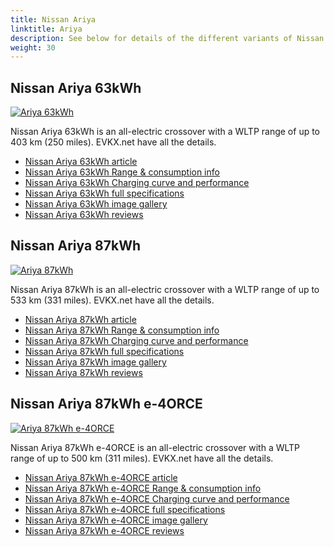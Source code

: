 ```yaml
---
title: Nissan Ariya
linktitle: Ariya
description: See below for details of the different variants of Nissan Ariya
weight: 30
---
```

## Nissan Ariya 63kWh

[![Ariya 63kWh](https://media.evkx.net/multimedia/models/nissan/ariya/ariya_63kwh/main_1_st.jpg)](/models/nissan/ariya/ariya_63kwh/)

Nissan Ariya 63kWh is an all-electric crossover with a WLTP range of up to 403 km (250 miles). EVKX.net have all the details. 

- [Nissan Ariya 63kWh article](/models/nissan/ariya/ariya_63kwh/)
- [Nissan Ariya 63kWh Range & consumption info](/models/nissan/ariya/ariya_63kwh//rangeandconsumption)
- [Nissan Ariya 63kWh Charging curve and performance](/models/nissan/ariya/ariya_63kwh//chargingcurve)
- [Nissan Ariya 63kWh full specifications](/models/nissan/ariya/ariya_63kwh//specifications)
- [Nissan Ariya 63kWh image gallery](/models/nissan/ariya/ariya_63kwh//gallery)
- [Nissan Ariya 63kWh reviews](/models/nissan/ariya/ariya_63kwh//reviews)

## Nissan Ariya 87kWh

[![Ariya 87kWh](https://media.evkx.net/multimedia/models/nissan/ariya/ariya_87kwh/main_1_st.jpg)](/models/nissan/ariya/ariya_87kwh/)

Nissan Ariya 87kWh is an all-electric crossover with a WLTP range of up to 533 km (331 miles). EVKX.net have all the details. 

- [Nissan Ariya 87kWh article](/models/nissan/ariya/ariya_87kwh/)
- [Nissan Ariya 87kWh Range & consumption info](/models/nissan/ariya/ariya_87kwh//rangeandconsumption)
- [Nissan Ariya 87kWh Charging curve and performance](/models/nissan/ariya/ariya_87kwh//chargingcurve)
- [Nissan Ariya 87kWh full specifications](/models/nissan/ariya/ariya_87kwh//specifications)
- [Nissan Ariya 87kWh image gallery](/models/nissan/ariya/ariya_87kwh//gallery)
- [Nissan Ariya 87kWh reviews](/models/nissan/ariya/ariya_87kwh//reviews)

## Nissan Ariya 87kWh e-4ORCE

[![Ariya 87kWh e-4ORCE](https://media.evkx.net/multimedia/models/nissan/ariya/ariya_87kwh_e-4orce/main_1_st.jpg)](/models/nissan/ariya/ariya_87kwh_e-4orce/)

Nissan Ariya 87kWh e-4ORCE is an all-electric crossover with a WLTP range of up to 500 km (311 miles). EVKX.net have all the details. 

- [Nissan Ariya 87kWh e-4ORCE article](/models/nissan/ariya/ariya_87kwh_e-4orce/)
- [Nissan Ariya 87kWh e-4ORCE Range & consumption info](/models/nissan/ariya/ariya_87kwh_e-4orce//rangeandconsumption)
- [Nissan Ariya 87kWh e-4ORCE Charging curve and performance](/models/nissan/ariya/ariya_87kwh_e-4orce//chargingcurve)
- [Nissan Ariya 87kWh e-4ORCE full specifications](/models/nissan/ariya/ariya_87kwh_e-4orce//specifications)
- [Nissan Ariya 87kWh e-4ORCE image gallery](/models/nissan/ariya/ariya_87kwh_e-4orce//gallery)
- [Nissan Ariya 87kWh e-4ORCE reviews](/models/nissan/ariya/ariya_87kwh_e-4orce//reviews)

